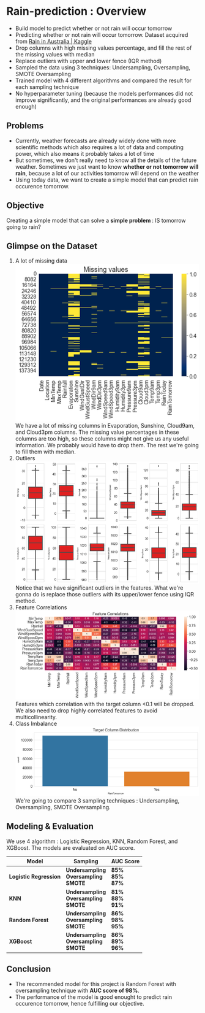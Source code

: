 # Rain-prediction : Overview
* Build model to predict whether or not rain will occur tomorrow
* Predicting whether or not rain will occur tomorrow. Dataset acquired from  [Rain in Australia | Kaggle](https://www.kaggle.com/jsphyg/weather-dataset-rattle-package?rvi=1) 
* Drop columns with high missing values percentage, and fill the rest of the missing values with median
* Replace outliers with upper and lower fence (IQR method)
* Sampled the data using 3 techniques: Undersampling, Oversampling, SMOTE Oversampling
* Trained model with 4 different algorithms and compared the result for each sampling technique
* No hyperparameter tuning (because the models performances did not improve significantly, and the original performances are already good enough)

## Problems
* Currently, weather forecasts are already widely done with more scientific methods which also requires a lot of data and computing power, which also means it probably takes a lot of time
* But sometimes, we don't really need to know all the details of the future weather. Sometimes we just want to know <b>whether or not tomorrow will rain</b>, because a lot of our activities tomorrow will depend on the weather
* Using today data, we want to create a simple model that can predict rain occurence tomorrow.

## Objective
Creating a simple model that can solve a <b> simple problem </b>: IS tomorrow going to rain?

## Glimpse on the Dataset
1. A lot of missing data<br>
![alt text](https://github.com/sleepyallover/Rain-prediction/blob/main/misval%20rain.png "Missing values in each columns")<br>
We have a lot of missing columns in Evaporation, Sunshine, Cloud9am, and Cloud3pm columns. The missing value percentages in these columns are too high, so these columns might not give us any useful information. We probably would have to drop them. The rest we're going to fill them with median.
2. Outliers<br>
![alt text](https://github.com/sleepyallover/Rain-prediction/blob/main/dist.png "outliers")<br>
Notice that we have significant outliers in the features. What we're gonna do is replace those outliers with its upper/lower fence using IQR method.
3. Feature Correlations <br>
![alt text](https://github.com/sleepyallover/Rain-prediction/blob/main/corr.png "corr")<br>
Features which correlation with the target column <0.1 will be dropped. We also need to drop highly correlated features to avoid multicollinearity.
4. Class Imbalance<br>
![alt text](https://github.com/sleepyallover/Rain-prediction/blob/main/target.png "target")<br>
We're going to compare 3 sampling techniques : Undersampling, Oversampling, SMOTE Oversampling.

## Modeling  & Evaluation
We use 4 algorithm : Logistic Regression, KNN, Random Forest, and XGBoost. The models are evaluated on AUC score.

| Model | Sampling | AUC Score |
| --- | --- | --- |
| **Logistic Regression** | **Undersampling**<br>**Oversampling**<br>**SMOTE** | **85%**<br>**85%**<br>**87%** |
| **KNN** | **Undersampling**<br>**Oversampling**<br>**SMOTE** | **81%**<br>**88%**<br>**91%** |
| **Random Forest** | **Undersampling**<br>**Oversampling**<br>**SMOTE** |  **86%**<br>**98%**<br>**95%** |
| **XGBoost** | **Undersampling**<br>**Oversampling**<br>**SMOTE** | **86%**<br>**89%**<br>**96%** |

## Conclusion
* The recommended model for this project is Random Forest with oversampling technique with <strong>AUC score of 98%</strong>.
* The performance of the model is good enought to predict rain occurence tomorrow, hence fulfilling our objective.
